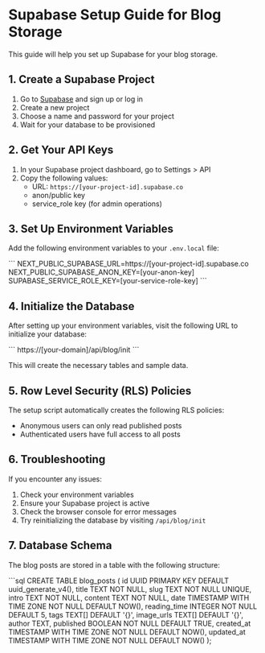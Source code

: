 # Supabase Setup Guide for Blog Storage

This guide will help you set up Supabase for your blog storage.

## 1. Create a Supabase Project

1. Go to [Supabase](https://supabase.com/) and sign up or log in
2. Create a new project
3. Choose a name and password for your project
4. Wait for your database to be provisioned

## 2. Get Your API Keys

1. In your Supabase project dashboard, go to Settings > API
2. Copy the following values:
   - URL: `https://[your-project-id].supabase.co`
   - anon/public key
   - service_role key (for admin operations)

## 3. Set Up Environment Variables

Add the following environment variables to your `.env.local` file:

\`\`\`
NEXT_PUBLIC_SUPABASE_URL=https://[your-project-id].supabase.co
NEXT_PUBLIC_SUPABASE_ANON_KEY=[your-anon-key]
SUPABASE_SERVICE_ROLE_KEY=[your-service-role-key]
\`\`\`

## 4. Initialize the Database

After setting up your environment variables, visit the following URL to initialize your database:

\`\`\`
https://[your-domain]/api/blog/init
\`\`\`

This will create the necessary tables and sample data.

## 5. Row Level Security (RLS) Policies

The setup script automatically creates the following RLS policies:

- Anonymous users can only read published posts
- Authenticated users have full access to all posts

## 6. Troubleshooting

If you encounter any issues:

1. Check your environment variables
2. Ensure your Supabase project is active
3. Check the browser console for error messages
4. Try reinitializing the database by visiting `/api/blog/init`

## 7. Database Schema

The blog posts are stored in a table with the following structure:

\`\`\`sql
CREATE TABLE blog_posts (
  id UUID PRIMARY KEY DEFAULT uuid_generate_v4(),
  title TEXT NOT NULL,
  slug TEXT NOT NULL UNIQUE,
  intro TEXT NOT NULL,
  content TEXT NOT NULL,
  date TIMESTAMP WITH TIME ZONE NOT NULL DEFAULT NOW(),
  reading_time INTEGER NOT NULL DEFAULT 5,
  tags TEXT[] DEFAULT '{}',
  image_urls TEXT[] DEFAULT '{}',
  author TEXT,
  published BOOLEAN NOT NULL DEFAULT TRUE,
  created_at TIMESTAMP WITH TIME ZONE NOT NULL DEFAULT NOW(),
  updated_at TIMESTAMP WITH TIME ZONE NOT NULL DEFAULT NOW()
);
